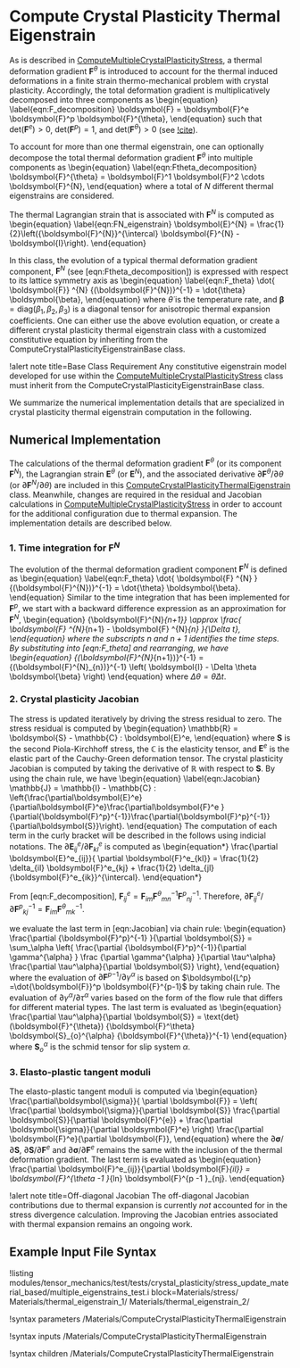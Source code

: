 # Compute Crystal Plasticity Thermal Eigenstrain


As is described in [ComputeMultipleCrystalPlasticityStress](/ComputeMultipleCrystalPlasticityStress.md), a thermal deformation gradient $\boldsymbol{F}^{\theta}$ is introduced to account for the thermal induced deformations in a finite strain thermo-mechanical problem with crystal plasticity. Accordingly, the
total deformation gradient is multiplicatively decomposed into three components as
\begin{equation}
  \label{eqn:F_decomposition}
  \boldsymbol{F} = \boldsymbol{F}^e \boldsymbol{F}^p \boldsymbol{F}^{\theta},
\end{equation}
such that $\text{det}\left( \boldsymbol{F}^e \right) > 0$, $\text{det}\left( \boldsymbol{F}^p \right) = 1$, and  $\text{det}\left( \boldsymbol{F}^{\theta} \right) > 0$ (see [!cite](li2019development,ozturk2016crystal,meissonnier2001finite)).

To account for more than one thermal eigenstrain, one can optionally decompose the total thermal deformation gradient $\boldsymbol{F}^{\theta}$ into multiple components as
\begin{equation}
  \label{eqn:Ftheta_decomposition}
  \boldsymbol{F}^{\theta} = \boldsymbol{F}^1 \boldsymbol{F}^2 \cdots \boldsymbol{F}^{N},
\end{equation}
where a total of $N$ different thermal eigenstrains are considered.

The thermal Lagrangian strain that is associated with $\boldsymbol{F}^{N}$ is computed as
\begin{equation}
  \label{eqn:FN_eigenstrain}
  \boldsymbol{E}^{N} = \frac{1}{2}\left({\boldsymbol{F}^{N}}^{\intercal} \boldsymbol{F}^{N}   - \boldsymbol{I}\right).
\end{equation}

In this class, the evolution of a typical thermal deformation gradient component, $\boldsymbol{F}^N$ (see [eqn:Ftheta_decomposition]) is expressed with respect to its lattice symmetry axis as
\begin{equation}
\label{eqn:F_theta}
    \dot{ \boldsymbol{F}} ^{N} {(\boldsymbol{F}^{N})}^{-1} = \dot{\theta} \boldsymbol{\beta},
\end{equation}
where $\dot{\theta}$ is the temperature rate, and  $\boldsymbol{\beta} = \text{diag} \left( \beta_1, \beta_2, \beta_3 \right)$ is a diagonal tensor for anisotropic thermal expansion coefficients.
One can either use the above evolution equation, or create a different crystal plasticity thermal eigenstrain class with a customized constitutive equation by inheriting from the ComputeCrystalPlasticityEigenstrainBase class.


!alert note title=Base Class Requirement
Any constitutive eigenstrain model developed for use within the [ComputeMultipleCrystalPlasticityStress](/ComputeMultipleCrystalPlasticityStress.md) class must inherit from the ComputeCrystalPlasticityEigenstrainBase class.

We summarize the numerical implementation details that are specialized in crystal plasticity thermal eigenstrain computation in the following.


## Numerical Implementation

The calculations of the thermal deformation gradient $\boldsymbol{F}^{\theta}$ (or its component $\boldsymbol{F}^{N}$), the Lagrangian strain $\boldsymbol{E}^{\theta}$ (or $\boldsymbol{E}^{N}$), and the associated derivative $\partial \boldsymbol{F}^{\theta} / \partial \theta$ (or $\partial \boldsymbol{F}^{N} / \partial \theta$) are included in this [ComputeCrystalPlasticityThermalEigenstrain](/ComputeCrystalPlasticityThermalEigenstrain.md) class.
Meanwhile, changes are required in the residual and Jacobian calculations in [ComputeMultipleCrystalPlasticityStress](/ComputeMultipleCrystalPlasticityStress.md) in order to account for the additional configuration due to thermal expansion. The implementation details are described below.

### 1. Time integration for $\boldsymbol{F}^{N}$

The evolution of the thermal deformation gradient component $\boldsymbol{F} ^{N}$ is defined as
\begin{equation}
\label{eqn:F_theta}
    \dot{ \boldsymbol{F} ^{N} } {(\boldsymbol{F}^{N})}^{-1} = \dot{\theta} \boldsymbol{\beta}.
\end{equation}
Similar to the time integration that has been implemented for $\boldsymbol{F}^p$, we start with a backward difference expression as an approximation for $\boldsymbol{F}^N$,
\begin{equation}
    {\boldsymbol{F}^{N}_{n+1}} \approx \frac{ \boldsymbol{F} ^{N}_{n+1} - \boldsymbol{F} ^{N}_{n} }{\Delta t},
\end{equation}
where the subscripts $n$ and $n+1$ identifies the time steps. By substituting into [eqn:F_theta] and rearranging, we have
\begin{equation}
     {(\boldsymbol{F}^{N}_{n+1})}^{-1} = {(\boldsymbol{F}^{N}_{n})}^{-1} \left( \boldsymbol{I} - \Delta \theta \boldsymbol{\beta} \right)
\end{equation}
where $\Delta \theta = \dot{\theta} \Delta t$.

### 2. Crystal plasticity Jacobian

The stress is updated iteratively by driving the stress residual to zero. The stress residual is computed by
\begin{equation}
    \mathbb{R} = \boldsymbol{S} - \mathbb{C} : \boldsymbol{E}^e,
\end{equation}
where $\boldsymbol{S}$ is the second Piola-Kirchhoff stress, the $\mathbb{C}$ is the elasticity tensor, and $\boldsymbol{E}^e$ is the elastic part of the Cauchy-Green deformation tensor.
The crystal plasticity Jacobian is computed by taking the derivative of $\mathbb{R}$ with respect to $\boldsymbol{S}$. By using the chain rule, we have
\begin{equation}
\label{eqn:Jacobian}
    \mathbb{J} = \mathbb{I} -  \mathbb{C} : \left\{\frac{\partial\boldsymbol{E}^e}{\partial\boldsymbol{F}^e}\frac{\partial\boldsymbol{F}^e }{\partial{\boldsymbol{F}^p}^{-1}}\frac{\partial{\boldsymbol{F}^p}^{-1}}{\partial\boldsymbol{S}}\right\}.
\end{equation}
The computation of each term in the curly bracket will be described in the follows using indicial notations. The ${\partial\boldsymbol{E}^e_{ij}}/{\partial \boldsymbol{F}^e_{kl}}$ is computed as
\begin{equation*}
\frac{\partial \boldsymbol{E}^e_{ij}}{ \partial \boldsymbol{F}^e_{kl}} = \frac{1}{2} \delta_{il} \boldsymbol{F}^e_{kj} + \frac{1}{2} \delta_{jl} {\boldsymbol{F}^e_{ik}}^{\intercal}.
\end{equation*}

From [eqn:F_decomposition], $\boldsymbol{F}^e_{ij} = \boldsymbol{F}_{im} {\boldsymbol{F}^{\theta}}^{-1}_{mn} {\boldsymbol{F}^{p}}^{-1}_{nj}$. Therefore,
${\partial \boldsymbol{F}^e_{ij} }/{\partial{\boldsymbol{F}^p}^{-1}_{kj}}=\boldsymbol{F}_{im}{\boldsymbol{F}^{\theta}}^{-1}_{mk}$.

we evaluate the last term in [eqn:Jacobian] via chain rule:
\begin{equation}
    \frac{\partial {\boldsymbol{F}^p}^{-1} }{\partial \boldsymbol{S}} = \sum_\alpha \left\{  \frac{\partial {\boldsymbol{F}^p}^{-1}}{\partial \gamma^{\alpha} } \frac {\partial \gamma^{\alpha} }{\partial \tau^\alpha} \frac{\partial \tau^\alpha}{\partial  \boldsymbol{S}}  \right\},
\end{equation}
where the evaluation of ${\partial {\boldsymbol{F}^p}^{-1}}/{\partial \gamma^{\alpha} }$ is based on $\boldsymbol{L^p} =\dot{\boldsymbol{F}}^p \boldsymbol{F}^{p-1}$ by taking chain rule. The evaluation of ${\partial \gamma^{\alpha} } / {\partial \tau^\alpha}$ varies based on the form of the flow rule that differs for different material types. The last term is evaluated as
\begin{equation}
     \frac{\partial \tau^\alpha}{\partial  \boldsymbol{S}} = \text{det}(\boldsymbol{F}^{\theta}) {\boldsymbol{F}^\theta} \boldsymbol{S}_{o}^{\alpha} {\boldsymbol{F}^{\theta}}^{-1}
\end{equation}
where $\boldsymbol{S}^{\alpha}_{o}$ is the schmid tensor for slip system $\alpha$.

### 3. Elasto-plastic tangent moduli

The elasto-plastic tangent moduli is computed via
\begin{equation}
    \frac{\partial\boldsymbol{\sigma}}{ \partial \boldsymbol{F}} = \left(  \frac{\partial \boldsymbol{\sigma}}{\partial \boldsymbol{S}} \frac{\partial \boldsymbol{S}}{\partial \boldsymbol{F}^{e}} + \frac{\partial \boldsymbol{\sigma}}{\partial \boldsymbol{F}^e} \right) \frac{\partial \boldsymbol{F}^e}{\partial \boldsymbol{F}},
\end{equation}
where the ${\partial \boldsymbol{\sigma}}/{\partial \boldsymbol{S}}$, ${\partial \boldsymbol{S}}/{\partial \boldsymbol{F}^{e}}$ and  ${\partial \boldsymbol{\sigma}}/{\partial \boldsymbol{F}^e}$ remains the same with the inclusion of the thermal deformation gradient. The last term is evaluated as
\begin{equation}
    \frac{\partial \boldsymbol{F}^e_{ij}}{\partial \boldsymbol{F}_{il}} =  \boldsymbol{F}^{\theta -1 }_{ln} \boldsymbol{F}^{p -1 }_{nj}.
\end{equation}

!alert note title=Off-diagonal Jacobian
The off-diagonal Jacobian contributions due to thermal expansion is currently *not* accounted for in the stress divergence calculation. Improving the Jacobian entries associated with thermal expansion remains an ongoing work.

## Example Input File Syntax

!listing modules/tensor_mechanics/test/tests/crystal_plasticity/stress_update_material_based/multiple_eigenstrains_test.i block=Materials/stress/ Materials/thermal_eigenstrain_1/ Materials/thermal_eigenstrain_2/

!syntax parameters /Materials/ComputeCrystalPlasticityThermalEigenstrain

!syntax inputs /Materials/ComputeCrystalPlasticityThermalEigenstrain

!syntax children /Materials/ComputeCrystalPlasticityThermalEigenstrain
